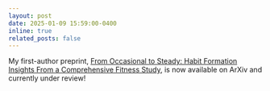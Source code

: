 ```yaml
---
layout: post
date: 2025-01-09 15:59:00-0400
inline: true
related_posts: false
---
```


My first-author preprint, <a href="https://arxiv.org/abs/2501.01779v1">From Occasional to Steady: Habit Formation Insights From a Comprehensive Fitness Study</a>, is now available on ArXiv and currently under review!